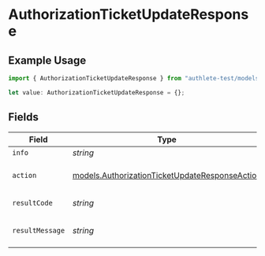 # AuthorizationTicketUpdateResponse

## Example Usage

```typescript
import { AuthorizationTicketUpdateResponse } from "authlete-test/models";

let value: AuthorizationTicketUpdateResponse = {};
```

## Fields

| Field                                                                                                  | Type                                                                                                   | Required                                                                                               | Description                                                                                            |
| ------------------------------------------------------------------------------------------------------ | ------------------------------------------------------------------------------------------------------ | ------------------------------------------------------------------------------------------------------ | ------------------------------------------------------------------------------------------------------ |
| `info`                                                                                                 | *string*                                                                                               | :heavy_minus_sign:                                                                                     | Information about the ticket.                                                                          |
| `action`                                                                                               | [models.AuthorizationTicketUpdateResponseAction](../models/authorizationticketupdateresponseaction.md) | :heavy_minus_sign:                                                                                     | The result of the /auth/authorization/ticket/info API call.                                            |
| `resultCode`                                                                                           | *string*                                                                                               | :heavy_minus_sign:                                                                                     | The code which represents the result of the API call.                                                  |
| `resultMessage`                                                                                        | *string*                                                                                               | :heavy_minus_sign:                                                                                     | A short message which explains the result of the API call.                                             |